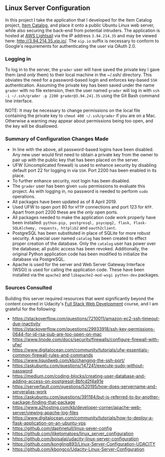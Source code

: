 ## Linux Server Configuration

In this project I take the application that I developed for the Item Catalog project, [Item Catalog](https://github.com/tipcat/item-catalog), and place it onto a public Ubuntu Linux web server, while also securing the back-end from potential intruders. The application is hosted at [AWS Lightsail](https://aws.amazon.com/lightsail/) via the IP address ``3.94.214.35`` and may be viewed here: http://3.94.214.35.xip.io/. The ``xip.io`` suffix is necessary to conform to Google's requirements for authenticating the user via OAuth 2.0.

### Logging in
To log in to the server, the ``grader`` user will have saved the private key I gave them (and *only* them) to their local machine in the ~/.ssh/ directory. This obviates the need for a password-based login and enforces key-based ``SSH`` authentication. Assuming the private key has been saved under the name ``grader`` with no file extension, then the user named ``grader`` will log in with ``ssh -i ~/.ssh/grader -p 2200 grader@3.94.241.35`` using the Git Bash command line interface.

NOTE: It may be necessary to change permissions on the local file containing the private key to ``chmod 400 ~/.ssh/grader`` if you are on a Mac. Otherwise a warning may appear about permissions being too open, and the key will be disallowed.

### Summary of Configuration Changes Made
* In line with the above, all password-based logins have been disabled. Any new user would first need to obtain a private key from the owner to pair up with the public key that has been placed on the server.
* UFW (Uncomplicated firewall) is used to enhance security by disabling default port 22 for logging in via ``SSH``. Port 2200 has been enabled in its place.
* To further enhance security, root login has been disabled.
* The ``grader`` user has been given ``sudo`` permissions to evaluate this project. As with logging in, no password is needed to perform ``sudo`` operations.
* All packages have been updated as of 8 April 2019.
* Used UFW to open port 80 for ``HTTP`` connections and port 123 for ``NTP``. Apart from port 2200 these are the *only* open ports.
* All packages needed to make the application code work properly have been installed: ``python-pip, postgresql, psycopg2, flask, Flask-SQLAlchemy, requests, httplib2`` and ``oauth2client``.
* PostgreSQL has been substituted in place of SQLite for more robust security. A special user named ``catalog`` has been created to effect proper creation of the database. Only the ``catalog`` user has power over the database; all public access has been revoked. Additionally, the original Python application code has been modified to initialize the database via PostgreSQL.
* Apache is used for the server and Web Server Gateway Interface (WSGI) is used for calling the application code. These have been installed via the ``apache2`` and ``libapache2-mod-wsgi python-dev`` packages.

### Sources Consulted
Building this server required resources that went significantly beyond the content covered in Udacity's [Full Stack Web Development](https://www.udacity.com/course/full-stack-web-developer-nanodegree--nd004) course, and I am grateful for the following:
* https://stackoverflow.com/questions/7210011/amazon-ec2-ssh-timeout-due-inactivity
* https://stackoverflow.com/questions/29933918/ssh-key-permissions-0644-for-id-rsa-pub-are-too-open-on-mac
* https://www.linode.com/docs/security/firewalls/configure-firewall-with-ufw/
* https://www.digitalocean.com/community/tutorials/ufw-essentials-common-firewall-rules-and-commands
* https://www.liquidweb.com/kb/changing-the-ssh-port/
* https://askubuntu.com/questions/147241/execute-sudo-without-password
* https://medium.com/coding-blocks/creating-user-database-and-adding-access-on-postgresql-8bfcd2f4a91e
* https://serverfault.com/questions/520195/how-does-servername-and-serveralias-work
* https://askubuntu.com/questions/391184/but-is-referred-to-by-another-package-finding-that-package
* https://www.a2hosting.com/kb/developer-corner/apache-web-server/viewing-apache-log-files
* https://www.digitalocean.com/community/tutorials/how-to-deploy-a-flask-application-on-an-ubuntu-vps
* https://github.com/daphnetull/linux-sever-config
* https://github.com/iliketomatoes/linux_server_configuration
* https://github.com/boisalai/udacity-linux-server-configuration
* https://github.com/kongling893/Linux-Server-Configuration-UDACITY
* https://github.com/kbongco/Udacity-Linux-Server-Configuration
